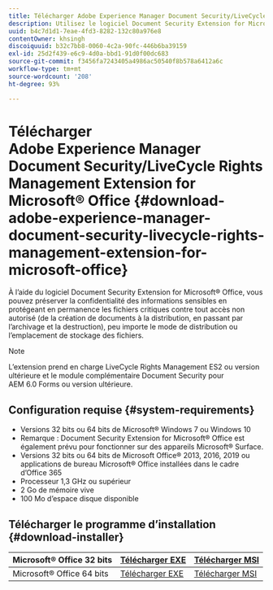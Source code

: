 ```yaml
---
title: Télécharger Adobe Experience Manager Document Security/LiveCycle Rights Management Extension for Microsoft® Office
description: Utilisez le logiciel Document Security Extension for Microsoft® Office afin de protéger les fichiers critiques contre tout accès non autorisé
uuid: b4c7d1d1-7eae-4fd3-8282-132c80a976e8
contentOwner: khsingh
discoiquuid: b32c7bb8-0060-4c2a-90fc-446b6ba39159
exl-id: 25d2f439-e6c9-4d0a-bbd1-91d0f00dc683
source-git-commit: f3456fa7243405a4986ac50540f8b578a6412a6c
workflow-type: tm+mt
source-wordcount: '208'
ht-degree: 93%

---
```


# Télécharger Adobe Experience Manager Document Security/LiveCycle Rights Management Extension for Microsoft® Office {#download-adobe-experience-manager-document-security-livecycle-rights-management-extension-for-microsoft-office}

À l’aide du logiciel Document Security Extension for Microsoft® Office, vous pouvez préserver la confidentialité des informations sensibles en protégeant en permanence les fichiers critiques contre tout accès non autorisé (de la création de documents à la distribution, en passant par l’archivage et la destruction), peu importe le mode de distribution ou l’emplacement de stockage des fichiers.

>[!NOTE]
>
>L’extension prend en charge LiveCycle Rights Management ES2 ou version ultérieure et le module complémentaire Document Security pour AEM 6.0 Forms ou version ultérieure.

## Configuration requise {#system-requirements}

* Versions 32 bits ou 64 bits de Microsoft® Windows 7 ou Windows 10
* Remarque : Document Security Extension for Microsoft® Office est également prévu pour fonctionner sur des appareils Microsoft® Surface.
* Versions 32 bits ou 64 bits de Microsoft Office® 2013, 2016, 2019 ou applications de bureau Microsoft® Office installées dans le cadre d’Office 365
* Processeur 1,3 GHz ou supérieur
* 2 Go de mémoire vive
* 100 Mo d’espace disque disponible

## Télécharger le programme d’installation {#download-installer}

| Microsoft® Office 32 bits | [Télécharger EXE](https://download.macromedia.com/pub/livecycle/policyserver/DocumentSecurityExtensionforMicrosoftOffice.exe) | [Télécharger MSI](https://download.macromedia.com/pub/livecycle/policyserver/DocumentSecurityExtensionforMicrosoftOffice.zip) |
|---|---|---|
| Microsoft® Office 64 bits | [Télécharger EXE](https://download.macromedia.com/pub/livecycle/policyserver/DocumentSecurityExtensionforMicrosoftOffice64.exe) | [Télécharger MSI](https://download.macromedia.com/pub/livecycle/policyserver/DocumentSecurityExtensionforMicrosoftOffice64.zip) |
